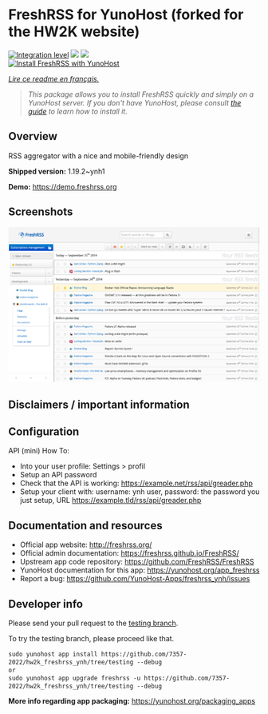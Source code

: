 <!--
N.B.: This README was automatically generated by https://github.com/YunoHost/apps/tree/master/tools/README-generator
It shall NOT be edited by hand.
-->

# FreshRSS for YunoHost (forked for the HW2K website)

[![Integration level](https://dash.yunohost.org/integration/freshrss.svg)](https://dash.yunohost.org/appci/app/freshrss) ![](https://ci-apps.yunohost.org/ci/badges/freshrss.status.svg) ![](https://ci-apps.yunohost.org/ci/badges/freshrss.maintain.svg)  
[![Install FreshRSS with YunoHost](https://install-app.yunohost.org/install-with-yunohost.svg)](https://install-app.yunohost.org/?app=freshrss)

*[Lire ce readme en français.](./README_fr.md)*

> *This package allows you to install FreshRSS quickly and simply on a YunoHost server.
If you don't have YunoHost, please consult [the guide](https://yunohost.org/#/install) to learn how to install it.*

## Overview

RSS aggregator with a nice and mobile-friendly design

**Shipped version:** 1.19.2~ynh1

**Demo:** https://demo.freshrss.org

## Screenshots

![](./doc/screenshots/screenshot.png)

## Disclaimers / important information

## Configuration

API (mini) How To:
* Into your user profile: Settings > profil
* Setup an API password
* Check that the API is working: https://example.net/rss/api/greader.php
* Setup your client with: username: ynh user, password: the password you just setup, URL https://example.tld/rss/api/greader.php

## Documentation and resources

* Official app website: http://freshrss.org/
* Official admin documentation: https://freshrss.github.io/FreshRSS/
* Upstream app code repository: https://github.com/FreshRSS/FreshRSS
* YunoHost documentation for this app: https://yunohost.org/app_freshrss
* Report a bug: https://github.com/YunoHost-Apps/freshrss_ynh/issues

## Developer info

Please send your pull request to the [testing branch](https://github.com/7357-2022/hw2k_freshrss_ynh/tree/testing).

To try the testing branch, please proceed like that.
```
sudo yunohost app install https://github.com/7357-2022/hw2k_freshrss_ynh/tree/testing --debug
or
sudo yunohost app upgrade freshrss -u https://github.com/7357-2022/hw2k_freshrss_ynh/tree/testing --debug
```

**More info regarding app packaging:** https://yunohost.org/packaging_apps
